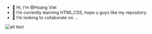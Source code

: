 - 👋 Hi, I’m @Hoang Viet
- 🌱 I’m currently learning HTML,CSS, hope u guys like my repository.
- 💞️ I’m looking to collaborate on ...

![alt text](https://www.codewars.com/users/hoangviet2796/badges/large)
<!---
hoangviet2796/hoangviet2796 is a ✨ special ✨ repository because its `README.md` (this file) appears on your GitHub profile.
You can click the Preview link to take a look at your changes.
--->
